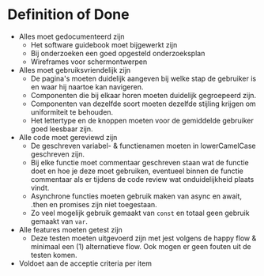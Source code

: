 # Definition of Done

- Alles moet gedocumenteerd zijn
  - Het software guidebook moet bijgewerkt zijn
  - Bij onderzoeken een goed opgesteld onderzoeksplan 
  - Wireframes voor schermontwerpen
- Alles moet gebruiksvriendelijk zijn
  - De pagina's moeten duidelijk aangeven bij welke stap de gebruiker is en waar hij naartoe kan navigeren.
  - Componenten die bij elkaar horen moeten duidelijk gegroepeerd zijn.
  - Componenten van dezelfde soort moeten dezelfde stijling krijgen om uniformiteit te behouden. 
  - Het lettertype en de knoppen moeten voor de gemiddelde gebruiker goed leesbaar zijn.
- Alle code moet gereviewd zijn
  - De geschreven variabel- & functienamen moeten in lowerCamelCase geschreven zijn.
  - Bij elke functie moet commentaar geschreven staan wat de functie doet en hoe je deze moet gebruiken, eventueel binnen de functie commentaar als er tijdens de code review wat onduidelijkheid plaats vindt.
  - Asynchrone functies moeten gebruik maken van async en await, .then en promises zijn niet toegestaan.
  - Zo veel mogelijk gebruik gemaakt van `const` en totaal geen gebruik gemaakt van `var`.
- Alle features moeten getest zijn
  - Deze testen moeten uitgevoerd zijn met jest volgens de happy flow & minimaal een (1) alternatieve flow. Ook mogen er geen fouten uit de testen komen.
- Voldoet aan de acceptie criteria per item

